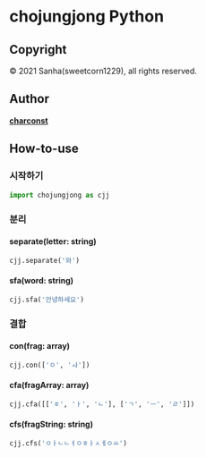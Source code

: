 # chojungjong Python

## Copyright
© 2021 Sanha(sweetcorn1229), all rights reserved.

## Author
[**charconst**](https://github.com/everythingisformathieu)

## How-to-use

### 시작하기
```python
import chojungjong as cjj
```

### 분리

#### separate(letter: string)
```python
cjj.separate('와')
```

#### sfa(word: string)
```python
cjj.sfa('안녕하세요')
```

### 결합

#### con(frag: array)
```python
cjj.con(['ㅇ', 'ㅘ'])
```

#### cfa(fragArray: array)
```python
cjj.cfa([['ㅎ', 'ㅏ', 'ㄴ'], ['ㄱ', 'ㅡ', 'ㄹ']])
```

#### cfs(fragString: string)
```python
cjj.cfs('ㅇㅏㄴㄴㅕㅇㅎㅏㅅㅔㅇㅛ')
```
